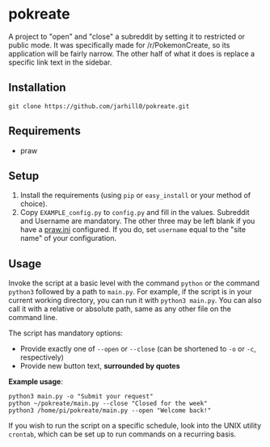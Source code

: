 # pokreate

A project to "open" and "close" a subreddit by setting it to restricted or 
public mode. It was specifically made for /r/PokemonCreate, so its 
application will be fairly narrow. The other half of what it does is replace 
a specific link text in the sidebar.

## Installation

```commandline
git clone https://github.com/jarhill0/pokreate.git
```

## Requirements

- praw

## Setup

1. Install the requirements (using `pip` or `easy_install` or your method of 
choice).
2. Copy `EXAMPLE_config.py` to `config.py` and fill in the values. Subreddit 
and Username are mandatory. The other three may be left blank if you have a 
[praw.ini](http://praw.readthedocs.io/en/latest/getting_started/configuration/prawini.html#defining-additional-sites)
configured. If you do, set `username` equal to the "site name" of your 
configuration.


## Usage

Invoke the script at a basic level with the command `python` or the command 
`python3` followed by a path to `main.py`. For example, if the script is in 
your current working directory, you can run it with `python3 main.py`. You 
can also call it with a relative or absolute path, same as any other file on 
the command line. 

The script has mandatory options:

- Provide exactly one of `--open` or `--close` (can be shortened to `-o` or 
`-c`, respectively)
- Provide new button text, **surrounded by quotes**

**Example usage**:

```commandline
python3 main.py -o "Submit your request"
python ~/pokreate/main.py --close "Closed for the week"
python3 /home/pi/pokreate/main.py --open "Welcome back!"
```

If you wish to run the script on a specific schedule, look into the UNIX 
utility `crontab`, which can be set up to run commands on a recurring basis.